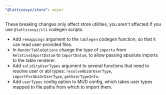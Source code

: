 ```yaml
---
"@latticexyz/store": major
---
```


These breaking changes only affect store utilities, you aren't affected if you use `@latticexyz/cli` codegen scripts.

- Add `remappings` argument to the `tablegen` codegen function, so that it can read user-provided files.
- In `RenderTableOptions` change the type of `imports` from `RelativeImportDatum` to `ImportDatum`, to allow passing absolute imports to the table renderer.
- Add `solidityUserTypes` argument to several functions that need to resolve user or abi types: `resolveAbiOrUserType`, `importForAbiOrUserType`, `getUserTypeInfo`.
- Add `userTypes` config option to MUD config, which takes user types mapped to file paths from which to import them.

